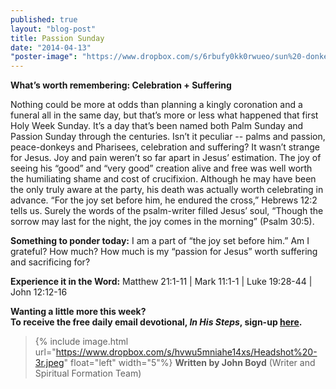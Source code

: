 ```yaml
---
published: true
layout: "blog-post"
title: Passion Sunday
date: "2014-04-13"
"poster-image": "https://www.dropbox.com/s/6rbufy0kk0rwueo/sun%20-donkey.jpg"
---
```


**What’s worth remembering: Celebration + Suffering**

Nothing could be more at odds than planning a kingly coronation and a funeral all in the same day, but that’s more or less what happened that first Holy Week Sunday.  It’s a day that’s been named both Palm Sunday and Passion Sunday through the centuries.  Isn’t it peculiar -- palms and passion, peace-donkeys and Pharisees, celebration and suffering?   It wasn’t strange for Jesus.  Joy and pain weren’t so far apart in Jesus’ estimation.  The joy of seeing his “good” and “very good” creation alive and free was well worth the humiliating shame and cost of crucifixion.  Although he may have been the only truly aware at the party, his death was actually worth celebrating in advance. “For the joy set before him, he endured the cross,” Hebrews 12:2 tells us.  Surely the words of the psalm-writer filled Jesus’ soul, “Though the sorrow may last for the night, the joy comes in the morning” (Psalm 30:5).

**Something to ponder today:**
I am a part of “the joy set before him.”  Am I grateful?  How much?  How much is my “passion for Jesus” worth suffering and sacrificing for?  

**Experience it in the Word:**
Matthew 21:1-11 | Mark 11:1-1 | Luke 19:28-44 | John 12:12-16

**Wanting a little more this week?  
To receive the free daily email devotional, *In His Steps*, sign-up <a href="https://interland3.donorperfect.net/weblink/weblink.aspx?name=kbm&id=39" target="_blank">here</a>.**

>{% include image.html url="https://www.dropbox.com/s/hvwu5mniahe14xs/Headshot%20-3r.jpeg" float="left" width="5"%} **Written by John Boyd**  (Writer and Spiritual Formation Team)